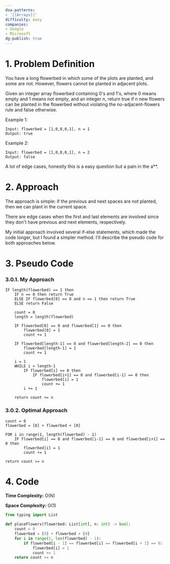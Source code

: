 ```yaml
---
dsa-patterns: 
- '[[Arrays]]'
difficulty: easy
companies: 
- Google
- Microsoft
dg-publish: true
---
```

# 1. Problem Definition

You have a long flowerbed in which some of the plots are planted, and some are not. However, flowers cannot be planted in adjacent plots.

Given an integer array flowerbed containing 0's and 1's, where 0 means empty and 1 means not empty, and an integer n, return true if n new flowers can be planted in the flowerbed without violating the no-adjacent-flowers rule and false otherwise.

Example 1:

```
Input: flowerbed = [1,0,0,0,1], n = 1
Output: true
```

Example 2:

```
Input: flowerbed = [1,0,0,0,1], n = 2
Output: false
```

A lot of edge cases, honestly this is a easy question but a pain in the a**.

# 2. Approach

The approach is simple: if the previous and next spaces are not planted, then we can plant in the current space.

There are edge cases when the first and last elements are involved since they don't have previous and next elements, respectively.

My initial approach involved several if-else statements, which made the code longer, but I found a simpler method. I'll describe the pseudo code for both approaches below.

# 3. Pseudo Code

### 3.0.1. My Approach

```
IF length(flowerbed) == 1 then
    IF n == 0 then return True
    ELSE IF flowerbed[0] == 0 and n == 1 then return True
    ELSE return False

    count = 0
    length = length(flowerbed)

    IF flowerbed[0] == 0 and flowerbed[1] == 0 then
        flowerbed[0] = 1
        count += 1
    
    IF flowerbed[length-1] == 0 and flowerbed[length-2] == 0 then
        flowerbed[length-1] = 1
        count += 1
    
    i = 1
    WHILE i < length-1 
        IF flowerbed[i] == 0 then
            IF flowerbed[i+1] == 0 and flowerbed[i-1] == 0 then
                flowerbed[i] = 1
                count += 1
        i += 1
    
    return count >= n
```

### 3.0.2. Optimal Approach

```
count = 0
flowerbed = [0] + flowerbed + [0] 

FOR i in range(1, length(flowerbed) - 1)
    IF flowerbed[i] == 0 and flowerbed[i-1] == 0 and flowerbed[i+1] == 0 then 
        flowerbed[i] = 1
        count += 1

return count >= n
```

# 4. Code

**Time Complexity:** O(N)

**Space Complexity:** O(1)

```python
from typing import List

def placeFlowers(flowerbed: List[int], n: int) -> bool:
    count = 0
    flowerbed = [0] + flowerbed + [0]
    for i in range(1, len(flowerbed) - 1):
        if flowerbed[i - 1] == flowerbed[i] == flowerbed[i + 1] == 0:
            flowerbed[i] = 1
            count += 1    
    return count >= n
```